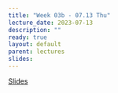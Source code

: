 ```yaml
---
title: "Week 03b - 07.13 Thu"
lecture_date: 2023-07-13
description: ""
ready: true
layout: default
parent: lectures
slides: 
---
```


[Slides]({{page.slides}})

